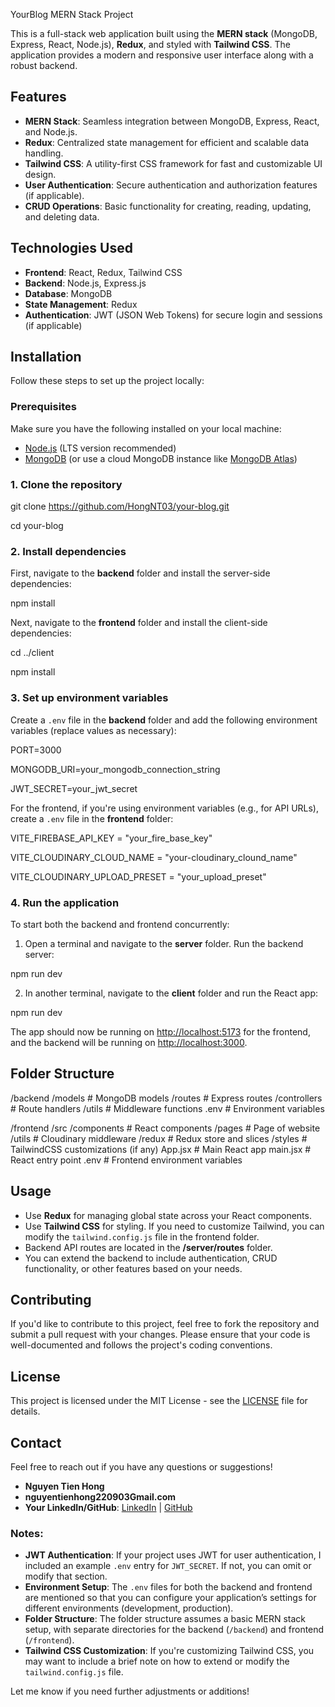 YourBlog MERN Stack Project

This is a full-stack web application built using the **MERN stack** (MongoDB, Express, React, Node.js), **Redux**, and styled with **Tailwind CSS**. The application provides a modern and responsive user interface along with a robust backend.

## Features

- **MERN Stack**: Seamless integration between MongoDB, Express, React, and Node.js.
- **Redux**: Centralized state management for efficient and scalable data handling.
- **Tailwind CSS**: A utility-first CSS framework for fast and customizable UI design.
- **User Authentication**: Secure authentication and authorization features (if applicable).
- **CRUD Operations**: Basic functionality for creating, reading, updating, and deleting data.

## Technologies Used

- **Frontend**: React, Redux, Tailwind CSS
- **Backend**: Node.js, Express.js
- **Database**: MongoDB
- **State Management**: Redux
- **Authentication**: JWT (JSON Web Tokens) for secure login and sessions (if applicable)

## Installation
Follow these steps to set up the project locally:

### Prerequisites

Make sure you have the following installed on your local machine:

- [Node.js](https://nodejs.org/) (LTS version recommended)
- [MongoDB](https://www.mongodb.com/try/download/community) (or use a cloud MongoDB instance like [MongoDB Atlas](https://www.mongodb.com/cloud/atlas))

### 1. Clone the repository

git clone https://github.com/HongNT03/your-blog.git

cd your-blog

### 2. Install dependencies

First, navigate to the **backend** folder and install the server-side dependencies:

npm install


Next, navigate to the **frontend** folder and install the client-side dependencies:

cd ../client

npm install


### 3. Set up environment variables

Create a `.env` file in the **backend** folder and add the following environment variables (replace values as necessary):

PORT=3000

MONGODB_URI=your_mongodb_connection_string

JWT_SECRET=your_jwt_secret

For the frontend, if you're using environment variables (e.g., for API URLs), create a `.env` file in the **frontend** folder:


VITE_FIREBASE_API_KEY = "your_fire_base_key"

VITE_CLOUDINARY_CLOUD_NAME = "your-cloudinary_clound_name"

VITE_CLOUDINARY_UPLOAD_PRESET = "your_upload_preset"


### 4. Run the application

To start both the backend and frontend concurrently:

1. Open a terminal and navigate to the **server** folder. Run the backend server:

  npm run dev

2. In another terminal, navigate to the **client** folder and run the React app:

  npm run dev


The app should now be running on [http://localhost:5173](http://localhost:5173) for the frontend, and the backend will be running on [http://localhost:3000](http://localhost:3000).

## Folder Structure

/backend
  /models        # MongoDB models
  /routes        # Express routes
  /controllers   # Route handlers
  /utils         # Middleware functions
  .env           # Environment variables

/frontend
  /src
    /components  # React components
    /pages       # Page of website
    /utils       # Cloudinary middleware
    /redux       # Redux store and slices
    /styles      # TailwindCSS customizations (if any)
    App.jsx      # Main React app
    main.jsx     # React entry point
  .env           # Frontend environment variables

## Usage

- Use **Redux** for managing global state across your React components.
- Use **Tailwind CSS** for styling. If you need to customize Tailwind, you can modify the `tailwind.config.js` file in the frontend folder.
- Backend API routes are located in the **/server/routes** folder.
- You can extend the backend to include authentication, CRUD functionality, or other features based on your needs.

## Contributing

If you'd like to contribute to this project, feel free to fork the repository and submit a pull request with your changes. Please ensure that your code is well-documented and follows the project's coding conventions.

## License

This project is licensed under the MIT License - see the [LICENSE](LICENSE) file for details.

## Contact

Feel free to reach out if you have any questions or suggestions!

- **Nguyen Tien Hong**
- **nguyentienhong220903Gmail.com**
- **Your LinkedIn/GitHub**: [LinkedIn](https://www.linkedin.com/in/hongnt) | [GitHub](https://github.com/HongNT03)


### Notes:
- **JWT Authentication**: If your project uses JWT for user authentication, I included an example `.env` entry for `JWT_SECRET`. If not, you can omit or modify that section.
- **Environment Setup**: The `.env` files for both the backend and frontend are mentioned so that you can configure your application’s settings for different environments (development, production).
- **Folder Structure**: The folder structure assumes a basic MERN stack setup, with separate directories for the backend (`/backend`) and frontend (`/frontend`).
- **Tailwind CSS Customization**: If you're customizing Tailwind CSS, you may want to include a brief note on how to extend or modify the `tailwind.config.js` file.

Let me know if you need further adjustments or additions!
